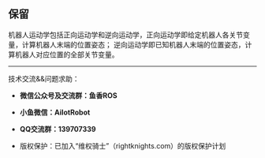 ## 保留

机器人运动学包括正向运动学和逆向运动学，正向运动学即给定机器人各关节变量，计算机器人末端的位置姿态； 逆向运动学即已知机器人末端的位置姿态，计算机器人对应位置的全部关节变量。


--------------

技术交流&&问题求助：

- **微信公众号及交流群：鱼香ROS**
- **小鱼微信：AiIotRobot**
- **QQ交流群：139707339**

- 版权保护：已加入“维权骑士”（rightknights.com）的版权保护计划
